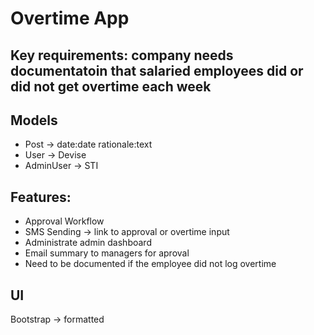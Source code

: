 # Overtime App

## Key requirements: company needs documentatoin that salaried employees did or did not get overtime each week

## Models
- Post -> date:date rationale:text
- User -> Devise
- AdminUser -> STI

## Features:
- Approval Workflow
- SMS Sending -> link to approval or overtime input
- Administrate admin dashboard
- Email summary to managers for aproval
- Need to be documented if the employee did not log overtime

## UI
Bootstrap -> formatted

